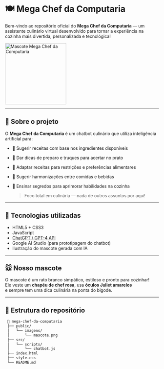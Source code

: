 # 🍽️ Mega Chef da Computaria

Bem-vindo ao repositório oficial do **Mega Chef da Computaria** — um assistente culinário virtual desenvolvido para tornar a experiência na cozinha mais divertida, personalizada e tecnológica!

<img src="https://i.ibb.co/cch0cpcC/logo.png" alt="Mascote Mega Chef da Computaria" width="200" />

---

## 🧠 Sobre o projeto

O **Mega Chef da Computaria** é um chatbot culinário que utiliza inteligência artificial para:

- 🥕 Sugerir receitas com base nos ingredientes disponíveis  
 - 🧂 Dar dicas de preparo e truques para acertar no prato  
 - 🥦 Adaptar receitas para restrições e preferências alimentares  
 - 🍷 Sugerir harmonizações entre comidas e bebidas  
 - 🔪 Ensinar segredos para aprimorar habilidades na cozinha

   > Foco total em culinária — nada de outros assuntos por aqui!
   
---

   ## 🚀 Tecnologias utilizadas

  - HTML5 + CSS3  
 - JavaScript  
 - [ChatGPT / GPT-4 API](https://platform.openai.com/)  
 - Google AI Studio (para prototipagem do chatbot)  
 - Ilustração do mascote gerada com IA

---

   ## 🐭 Nosso mascote

   O mascote é um rato branco simpático, estiloso e pronto para cozinhar!  
 Ele veste um **chapéu de chef rosa**, usa **óculos Juliet amarelos**  
 e sempre tem uma dica culinária na ponta do bigode.

---

## 📂 Estrutura do repositório

```bash
 📁 mega-chef-da-computaria
 ├── public/
 │   └── imagens/
 │       └── mascote.png
 ├── src/
 │   └── scripts/
 │       └── chatbot.js
 ├── index.html
 ├── style.css
 └── README.md
